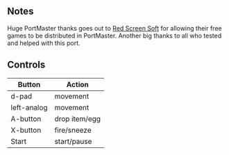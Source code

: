 ## Notes

Huge PortMaster thanks goes out to [Red Screen Soft](https://www.redscreensoft.com/) for allowing their free games to be distributed in PortMaster.
Another big thanks to all who tested and helped with this port.

## Controls

| Button | Action |
|--|--| 
|d-pad |movement |
|left-analog |movement |
|A-button |drop item/egg|
|X-button|fire/sneeze|
|Start|start/pause|


